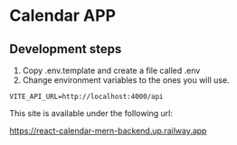 # Calendar APP

## Development steps

1. Copy .env.template and create a file called .env
2. Change environment variables to the ones you will use.

```
VITE_API_URL=http://localhost:4000/api
```

This site is available under the following url:

https://react-calendar-mern-backend.up.railway.app